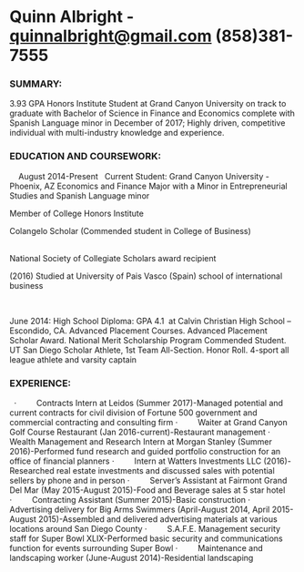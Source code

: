 # Quinn Albright - quinnalbright@gmail.com (858)381-7555
<h3>SUMMARY:</h3>
<body>3.93 GPA Honors Institute Student at Grand Canyon University on track to graduate with Bachelor of Science in Finance and Economics complete with Spanish Language minor in December of 2017; Highly driven, competitive individual with multi-industry knowledge and experience.</body>

<h3>EDUCATION AND COURSEWORK: </h3>  
 
August 2014-Present  
Current Student: Grand Canyon University - Phoenix, AZ
Economics and Finance Major with a Minor in Entrepreneurial Studies and Spanish Language minor

Member of College Honors Institute

Colangelo Scholar (Commended student in College of Business)
                                               

National Society of Collegiate Scholars award recipient

(2016) Studied at University of Pais Vasco (Spain) school of international business

 

June 2014: High School Diploma: GPA 4.1
 at Calvin Christian High School – Escondido, CA. Advanced Placement Courses. Advanced Placement Scholar Award. National Merit Scholarship Program Commended Student. UT San Diego Scholar Athlete, 1st Team All-Section. Honor Roll. 4-sport all league athlete and varsity captain
                                                            
 
 
<h3> EXPERIENCE:</h3>
 
·         Contracts Intern at Leidos (Summer 2017)-Managed potential and current contracts for civil division of Fortune 500 government and commercial contracting and consulting firm 
·         Waiter at Grand Canyon Golf Course Restaurant (Jan 2016-current)-Restaurant management 
·         Wealth Management and Research Intern at Morgan Stanley (Summer 2016)-Performed fund research and guided portfolio construction for an office of financial planners
·         Intern at Watters Investments LLC (2016)-Researched real estate investments and discussed sales with potential sellers by phone and in person
·         Server’s Assistant at Fairmont Grand Del Mar (May 2015-August 2015)-Food and Beverage sales at 5 star hotel
·         Contracting Assistant (Summer 2015)-Basic construction 
·         Advertising delivery for Big Arms Swimmers (April-August 2014, April 2015-August 2015)-Assembled and delivered advertising materials at various locations around San Diego County
·         S.A.F.E. Management security staff for Super Bowl XLIX-Performed basic security and communications function for events surrounding Super Bowl
·         Maintenance and landscaping worker (June-August 2014)-Residential landscaping
